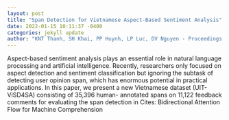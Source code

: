 ```yaml
--- 
layout: post 
title: "Span Detection for Vietnamese Aspect-Based Sentiment Analysis" 
date: 2022-01-15 10:11:37 -0400 
categories: jekyll update 
author: "KNT Thanh, SH Khai, PP Huynh, LP Luc, DV Nguyen - Proceedings of the 35th , 2021" 
--- 
```

Aspect-based sentiment analysis plays an essential role in natural language processing and artificial intelligence. Recently, researchers only focused on aspect detection and sentiment classification but ignoring the subtask of detecting user opinion span, which has enormous potential in practical applications. In this paper, we present a new Vietnamese dataset (UIT-ViSD4SA) consisting of 35,396 human- annotated spans on 11,122 feedback comments for evaluating the span detection in Cites: Bidirectional Attention Flow for Machine Comprehension